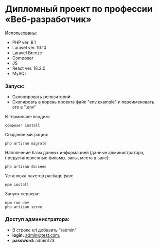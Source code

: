 # Дипломный проект по профессии «Веб-разработчик»

Использованы:

* PHP ver. 8.1
* Laravel ver. 10.10
* Laravel Breeze
* Composer 
* JS 
* React ver. 18.2.0
* MySQL

### Запуск:

* Склонировать репозиторий
* Скопировть в корень проекта файл "env.example" и переименовать его в ".env"

В терминале вводим:

``` 
composer install 
```

Создание миграции:

```
php artisan migrate
```

Наполнение базы данных информацией (данные администратора, предустановленные фильмы, залы, места в зале):

```
php artisan db:seed
```

Установка пакетов package.json:

```
npm install
```

Запуск сервера:

```
npm run dev
php artisan serve
```
### Доступ администратора:

* В строке url добавить "/admin"
* **login:** admin@test.com,
* **password:** admin123